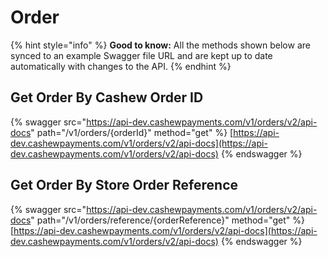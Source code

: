 # Order

{% hint style="info" %}
**Good to know:** All the methods shown below are synced to an example Swagger file URL and are kept up to date automatically with changes to the API.
{% endhint %}

## Get Order By Cashew Order ID

{% swagger src="https://api-dev.cashewpayments.com/v1/orders/v2/api-docs" path="/v1/orders/{orderId}" method="get" %}
[https://api-dev.cashewpayments.com/v1/orders/v2/api-docs](https://api-dev.cashewpayments.com/v1/orders/v2/api-docs)
{% endswagger %}

## Get Order By Store Order Reference

{% swagger src="https://api-dev.cashewpayments.com/v1/orders/v2/api-docs" path="/v1/orders/reference/{orderReference}" method="get" %}
[https://api-dev.cashewpayments.com/v1/orders/v2/api-docs](https://api-dev.cashewpayments.com/v1/orders/v2/api-docs)
{% endswagger %}
